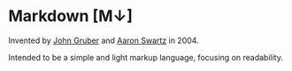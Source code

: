 # Markdown [M↓]

Invented by [John Gruber][1] and [Aaron Swartz][2] in 2004.

Intended to be a simple and light markup language, focusing on readability.

[1]: http://daringfireball.net
[2]: http://www.aaronsw.com
